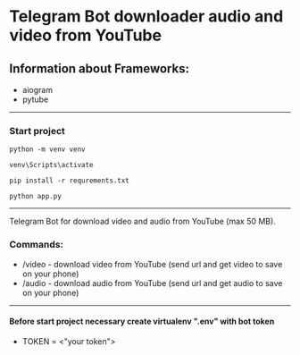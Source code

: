 # Telegram Bot downloader audio and video from YouTube
## Information about Frameworks:
- aiogram
- pytube
---
### Start project
```
python -m venv venv
```
```
venv\Scripts\activate
```
```
pip install -r requrements.txt
```
```
python app.py
```
---
Telegram Bot for download video and audio from YouTube (max 50 MB). 
### Commands:
- /video - download video from YouTube (send url and get video to save on your phone)
- /audio - download audio from YouTube (send url and get audio to save on your phone)
---
#### Before start project necessary create virtualenv ".env" with bot token
- TOKEN = <"your token">
